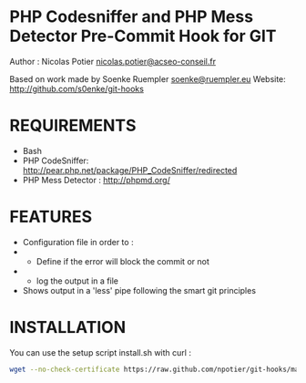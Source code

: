PHP Codesniffer and PHP Mess Detector Pre-Commit Hook for GIT
================================
Author : Nicolas Potier <nicolas.potier@acseo-conseil.fr>

Based on work made by Soenke Ruempler <soenke@ruempler.eu>
Website: http://github.com/s0enke/git-hooks

# REQUIREMENTS

 * Bash
 * PHP CodeSniffer: http://pear.php.net/package/PHP_CodeSniffer/redirected
 * PHP Mess Detector : http://phpmd.org/


# FEATURES

 * Configuration file in order to :
 * * Define if the error will block the commit or not
 * * log the output in a file
 * Shows output in a 'less' pipe following the smart git principles
 

# INSTALLATION

You can use the setup script install.sh with curl : 
```bash
wget --no-check-certificate https://raw.github.com/npotier/git-hooks/master/phpcs-pre-commit/install.sh -O ./install.sh && chmod +x ./install.sh && ./install.sh
```